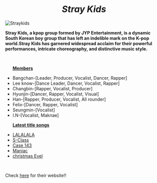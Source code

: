 <html>
<head>
<style>
h1 {
  text-align: center;
}
</style>
</head>
<body>
  <i><h1>Stray Kids</h1></i>
  <img src="https://lv2-cdn.azureedge.net/straykids/0611021d714948388f19cce9635539ce-09%20%EB%8B%A8%EC%B2%B4-1_019_13971-F2.jpg" alt="Straykids">
  <br>
  <b><p>Stray Kids, a kpop group formed by JYP Entertainment, is a dynamic South Korean boy group that has left an indelible mark on the K-pop world.Stray Kids has garnered widespread acclaim for their powerful performances, intricate choreography, and distinctive music style.</p></b>
  <br>
  <ul>
    <b><u><p>Members</p></u></b>
    <li>Bangchan-[Leader, Producer, Vocalist, Dancer, Rapper]</li>
    <li>Lee know-[Dance Leader, Dancer, Vocalist, Rapper]</li>
    <li>Changbin-[Rapper, Vocalist, Producer]</li>
    <li>Hyunjin-[Dancer, Rapper, Vocalist, Visual]</li>
    <li>Han-[Rapper, Producer, Vocalist, All rounder]</li>
    <li>Felix-[Dancer, Rapper, Vocalist]</li>
    <li>Seungmin-[Vocalist]</li>
    <li>I.N-[Vocalist, Maknae]</li>
    </ul>
    <ul>
  <u><b><p>Latest title songs</p></b></u>
      <li> <a href="https://youtu.be/dBDkYofMUs4?si=CvKo3W7gwPnc9NV2">LALALALA</a></li>
      <li> <a href="https://youtu.be/JsOOis4bBFg?si=Y2OI-B2_fEogt4Eg">S-Class</a></li>
      <li> <a href="https://youtu.be/jYSlpC6Ud2A?si=Ot9VUSD83o1MbbT3">Case 143</a></li>
      <li> <a href="https://youtu.be/OvioeS1ZZ7o?si=M5rtbp-ZPKycOkxk">Maniac</a></li>
      <li> <a href="https://youtu.be/57n4dZAPxNY?si=dGEyd9ilQL9r_P97">christmas Evel</a></li>
      </ul>
  <br>
   <p>Check <a href="https://straykids.jype.com/"> <u>here</u></a> for their website!!</p>
      </body>
</html>
